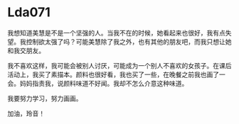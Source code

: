 # Lda071

我想知道美慧是不是一个坚强的人。当我不在的时候，她看起来也很好，我有点失望。我控制欲太强了吗？可能美慧除了我之外，也有其他的朋友吧，而我只想让她和我交朋友。



我不喜欢这样，我可能会被别人讨厌，可能成为一个别人不喜欢的女孩子。在课后活动上，我买了素描本。颜料也很好看，我也买了一些，在晚餐之前我也画了一会。妈妈指责我，说颜料味道不好闻。我却不怎么介意这种味道。



我要努力学习，努力画画。



加油，玲音！